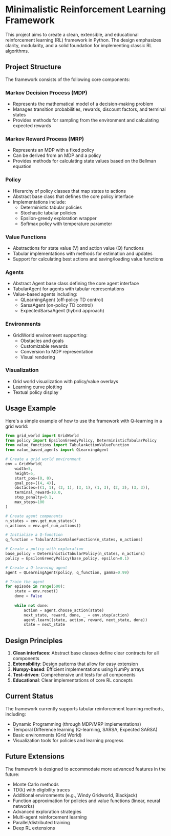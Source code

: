 # Minimalistic Reinforcement Learning Framework

This project aims to create a clean, extensible, and educational reinforcement learning (RL) framework in Python. The design emphasizes clarity, modularity, and a solid foundation for implementing classic RL algorithms.

## Project Structure

The framework consists of the following core components:

### Markov Decision Process (MDP)
- Represents the mathematical model of a decision-making problem
- Manages transition probabilities, rewards, discount factors, and terminal states
- Provides methods for sampling from the environment and calculating expected rewards

### Markov Reward Process (MRP)
- Represents an MDP with a fixed policy
- Can be derived from an MDP and a policy
- Provides methods for calculating state values based on the Bellman equation

### Policy
- Hierarchy of policy classes that map states to actions
- Abstract base class that defines the core policy interface
- Implementations include:
  - Deterministic tabular policies
  - Stochastic tabular policies
  - Epsilon-greedy exploration wrapper
  - Softmax policy with temperature parameter

### Value Functions
- Abstractions for state value (V) and action value (Q) functions
- Tabular implementations with methods for estimation and updates
- Support for calculating best actions and saving/loading value functions

### Agents
- Abstract Agent base class defining the core agent interface
- TabularAgent for agents with tabular representations
- Value-based agents including:
  - QLearningAgent (off-policy TD control)
  - SarsaAgent (on-policy TD control)
  - ExpectedSarsaAgent (hybrid approach)

### Environments
- GridWorld environment supporting:
  - Obstacles and goals
  - Customizable rewards
  - Conversion to MDP representation
  - Visual rendering

### Visualization
- Grid world visualization with policy/value overlays
- Learning curve plotting
- Textual policy display

## Usage Example

Here's a simple example of how to use the framework with Q-learning in a grid world:

```python
from grid_world import GridWorld
from policy import EpsilonGreedyPolicy, DeterministicTabularPolicy
from value_functions import TabularActionValueFunction
from value_based_agents import QLearningAgent

# Create a grid world environment
env = GridWorld(
    width=5,
    height=5,
    start_pos=(0, 0),
    goal_pos=[(4, 4)],
    obstacles=[(1, 1), (2, 1), (3, 1), (1, 3), (2, 3), (3, 3)],
    terminal_reward=10.0,
    step_penalty=0.1,
    max_steps=100
)

# Create agent components
n_states = env.get_num_states()
n_actions = env.get_num_actions()

# Initialize a Q-function
q_function = TabularActionValueFunction(n_states, n_actions)

# Create a policy with exploration
base_policy = DeterministicTabularPolicy(n_states, n_actions)
policy = EpsilonGreedyPolicy(base_policy, epsilon=0.1)

# Create a Q-learning agent
agent = QLearningAgent(policy, q_function, gamma=0.99)

# Train the agent
for episode in range(500):
    state = env.reset()
    done = False
    
    while not done:
        action = agent.choose_action(state)
        next_state, reward, done, _ = env.step(action)
        agent.learn((state, action, reward, next_state, done))
        state = next_state
```

## Design Principles

1. **Clean interfaces**: Abstract base classes define clear contracts for all components
2. **Extensibility**: Design patterns that allow for easy extension
3. **Numpy-based**: Efficient implementations using NumPy arrays
4. **Test-driven**: Comprehensive unit tests for all components
5. **Educational**: Clear implementations of core RL concepts

## Current Status

The framework currently supports tabular reinforcement learning methods, including:
- Dynamic Programming (through MDP/MRP implementations)
- Temporal Difference learning (Q-learning, SARSA, Expected SARSA)
- Basic environments (Grid World)
- Visualization tools for policies and learning progress

## Future Extensions

The framework is designed to accommodate more advanced features in the future:

- Monte Carlo methods
- TD(λ) with eligibility traces
- Additional environments (e.g., Windy Gridworld, Blackjack)
- Function approximation for policies and value functions (linear, neural networks)
- Advanced exploration strategies
- Multi-agent reinforcement learning
- Parallel/distributed training
- Deep RL extensions